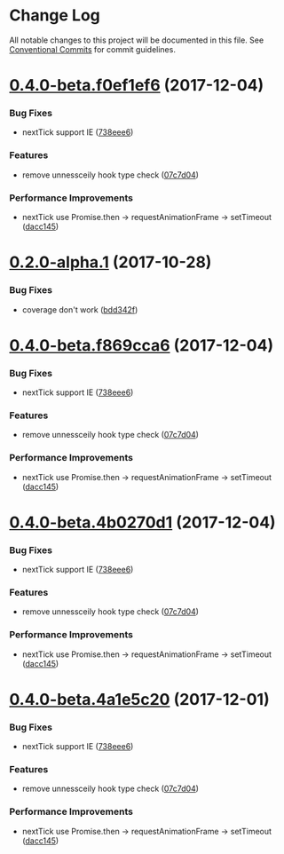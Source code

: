 # Change Log

All notable changes to this project will be documented in this file.
See [Conventional Commits](https://conventionalcommits.org) for commit guidelines.

<a name="0.4.0-beta.f0ef1ef6"></a>
# [0.4.0-beta.f0ef1ef6](https://github.com/NervJS/nerv/compare/0.2.8...0.4.0-beta.f0ef1ef6) (2017-12-04)


### Bug Fixes

* nextTick support IE ([738eee6](https://github.com/NervJS/nerv/commit/738eee6))


### Features

* remove unnessceily hook type check ([07c7d04](https://github.com/NervJS/nerv/commit/07c7d04))


### Performance Improvements

* nextTick use Promise.then ->  requestAnimationFrame -> setTimeout ([dacc145](https://github.com/NervJS/nerv/commit/dacc145))



<a name="0.2.0-alpha.1"></a>
# [0.2.0-alpha.1](https://github.com/NervJS/nerv/compare/0.2.1...v0.2.0-alpha.1) (2017-10-28)


### Bug Fixes

* coverage don't work ([bdd342f](https://github.com/NervJS/nerv/commit/bdd342f))




<a name="0.4.0-beta.f869cca6"></a>
# [0.4.0-beta.f869cca6](https://github.com/NervJS/nerv/compare/v0.3.0...v0.4.0-beta.f869cca6) (2017-12-04)


### Bug Fixes

* nextTick support IE ([738eee6](https://github.com/NervJS/nerv/commit/738eee6))


### Features

* remove unnessceily hook type check ([07c7d04](https://github.com/NervJS/nerv/commit/07c7d04))


### Performance Improvements

* nextTick use Promise.then ->  requestAnimationFrame -> setTimeout ([dacc145](https://github.com/NervJS/nerv/commit/dacc145))




<a name="0.4.0-beta.4b0270d1"></a>
# [0.4.0-beta.4b0270d1](https://github.com/NervJS/nerv/compare/v0.3.0...v0.4.0-beta.4b0270d1) (2017-12-04)


### Bug Fixes

* nextTick support IE ([738eee6](https://github.com/NervJS/nerv/commit/738eee6))


### Features

* remove unnessceily hook type check ([07c7d04](https://github.com/NervJS/nerv/commit/07c7d04))


### Performance Improvements

* nextTick use Promise.then ->  requestAnimationFrame -> setTimeout ([dacc145](https://github.com/NervJS/nerv/commit/dacc145))




<a name="0.4.0-beta.4a1e5c20"></a>
# [0.4.0-beta.4a1e5c20](https://github.com/NervJS/nerv/compare/v0.3.0...v0.4.0-beta.4a1e5c20) (2017-12-01)


### Bug Fixes

* nextTick support IE ([738eee6](https://github.com/NervJS/nerv/commit/738eee6))


### Features

* remove unnessceily hook type check ([07c7d04](https://github.com/NervJS/nerv/commit/07c7d04))


### Performance Improvements

* nextTick use Promise.then ->  requestAnimationFrame -> setTimeout ([dacc145](https://github.com/NervJS/nerv/commit/dacc145))
